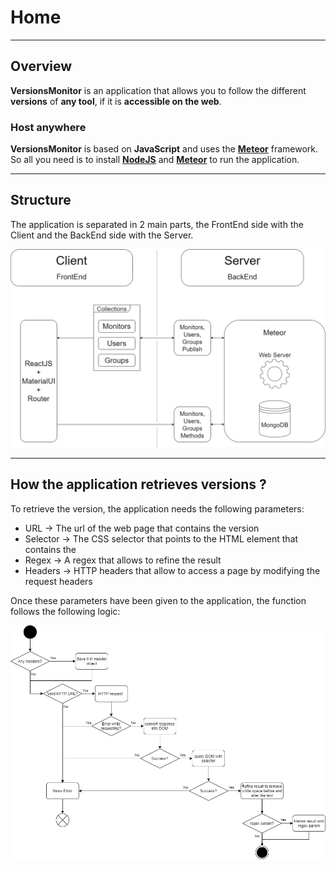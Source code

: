 # Home

---

## Overview

**VersionsMonitor** is an application that allows you to follow the different **versions** of **any tool**, if it is **accessible on the web**.

### Host anywhere

**VersionsMonitor** is based on **JavaScript** and uses the [**Meteor**](https://www.meteor.com/) framework. So all you need is to install [**NodeJS**](https://nodejs.org) and [**Meteor**](https://www.meteor.com/developers/install) to run the application.

---

## Structure

The application is separated in 2 main parts, the FrontEnd side with the Client and the BackEnd side with the Server.

![Application structure](img/structure.png)

---

## How the application retrieves versions ?

To retrieve the version, the application needs the following parameters:

- URL → The url of the web page that contains the version
- Selector → The CSS selector that points to the HTML element that contains the
- Regex → A regex that allows to refine the result
- Headers → HTTP headers that allow to access a page by modifying the request headers

Once these parameters have been given to the application, the function follows the following logic:

![Get version - State Machine Diagram](img/getNewestVersion.png)
